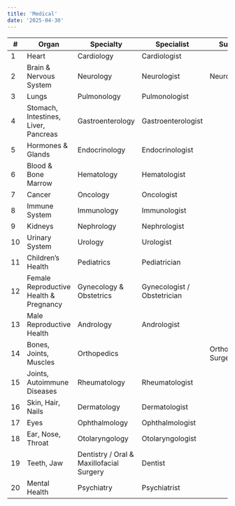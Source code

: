 ```yaml
---
title: 'Medical'
date: '2025-04-30'
---
```


| #   | Organ                                  | Specialty                                | Specialist                  | Surgeon            |
| --- | -------------------------------------- | ---------------------------------------- | --------------------------- | ------------------ |
| 1   | Heart                                  | Cardiology                               | Cardiologist                |                    |
| 2   | Brain & Nervous System                 | Neurology                                | Neurologist                 | Neurosurgeon       |
| 3   | Lungs                                  | Pulmonology                              | Pulmonologist               |                    |
| 4   | Stomach, Intestines, Liver, Pancreas   | Gastroenterology                         | Gastroenterologist          |                    |
| 5   | Hormones & Glands                      | Endocrinology                            | Endocrinologist             |                    |
| 6   | Blood & Bone Marrow                    | Hematology                               | Hematologist                |                    |
| 7   | Cancer                                 | Oncology                                 | Oncologist                  |                    |
| 8   | Immune System                          | Immunology                               | Immunologist                |                    |
| 9   | Kidneys                                | Nephrology                               | Nephrologist                |                    |
| 10  | Urinary System                         | Urology                                  | Urologist                   |                    |
| 11  | Children’s Health                      | Pediatrics                               | Pediatrician                |                    |
| 12  | Female Reproductive Health & Pregnancy | Gynecology & Obstetrics                  | Gynecologist / Obstetrician |                    |
| 13  | Male Reproductive Health               | Andrology                                | Andrologist                 |                    |
| 14  | Bones, Joints, Muscles                 | Orthopedics                              |                             | Orthopedic Surgeon |
| 15  | Joints, Autoimmune Diseases            | Rheumatology                             | Rheumatologist              |                    |
| 16  | Skin, Hair, Nails                      | Dermatology                              | Dermatologist               |                    |
| 17  | Eyes                                   | Ophthalmology                            | Ophthalmologist             |                    |
| 18  | Ear, Nose, Throat                      | Otolaryngology                           | Otolaryngologist            |                    |
| 19  | Teeth, Jaw                             | Dentistry / Oral & Maxillofacial Surgery | Dentist                     |                    |
| 20  | Mental Health                          | Psychiatry                               | Psychiatrist                |                    |
